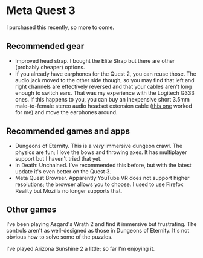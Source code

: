 # Meta Quest 3

I purchased this recently, so more to come.

## Recommended gear

* Improved head strap. I bought the Elite Strap but there are other (probably cheaper) options.
* If you already have earphones for the Quest 2, you can reuse those. The audio jack moved to the other side though, so you may find that left and right channels are effectively reversed and that your cables aren't long enough to switch ears. That was my experience with the Logitech G333 ones. If this happens to you, you can buy an inexpensive short 3.5mm male-to-female stereo audio headset extension cable ([this one](https://www.amazon.com/dp/B01DCBJ51I) worked for me) and move the earphones around.

## Recommended games and apps

* Dungeons of Eternity. This is a _very_ immersive dungeon crawl. The physics are fun; I love the bows and throwing axes. It has multiplayer support but I haven't tried that yet.
* In Death: Unchained. I've recommended this before, but with the latest update it's even better on the Quest 3.
* Meta Quest Browser. Apparently YouTube VR does not support higher resolutions; the browser allows you to choose. I used to use Firefox Reality but Mozilla no longer supports that.

## Other games

I've been playing Asgard's Wrath 2 and find it immersive but frustrating. The controls aren't as well-designed as those in Dungeons of Eternity. It's not obvious how to solve some of the puzzles.

I've played Arizona Sunshine 2 a little; so far I'm enjoying it.
